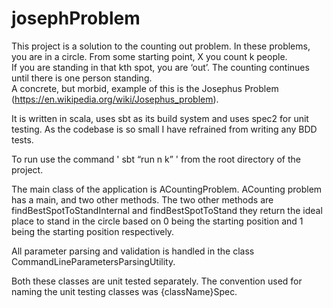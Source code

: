 # josephProblem

This project is a solution to the  counting out problem. 
In these problems, you are in a circle.  From some starting point, X you count k people.  
If you are standing in that kth spot, you are ‘out’.  The counting continues until there is one person standing.  
A concrete, but morbid, example of this is the Josephus Problem (https://en.wikipedia.org/wiki/Josephus_problem).

It is written in scala, uses sbt as its build system and uses spec2 for unit testing.
As the codebase is so small I have refrained from writing any BDD tests.

To run use the command ' sbt “run n k” ' from the root directory of the project.  

The main class of the application is ACountingProblem.
ACounting problem has a main, and two other methods.
The two other methods are findBestSpotToStandInternal and findBestSpotToStand
they return the ideal place to stand in the circle based on 0 being the starting position and 1 being the starting position respectively. 

All parameter parsing and validation is handled in the class CommandLineParametersParsingUtility.


Both these classes are unit tested separately. 
The convention used for naming the unit testing classes was {className}Spec. 






                                  
                                  